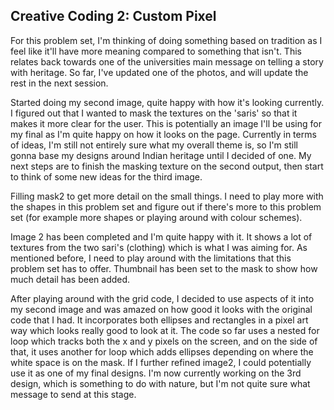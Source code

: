 ## Creative Coding 2: Custom Pixel

For this problem set, I'm thinking of doing something based on tradition as I feel like it'll have more meaning compared to something that isn't. This relates back towards one of the universities main message on telling a story with heritage. So far, I've updated one of the photos, and will update the rest in the next session.

Started doing my second image, quite happy with how it's looking currently. I figured out that I wanted to mask the textures on the 'saris' so that it makes it more clear for the user. This is potentially an image I'll be using for my final as I'm quite happy on how it looks on the page. Currently in terms of ideas, I'm still not entirely sure what my overall theme is, so I'm still gonna base my designs around Indian heritage until I decided of one. My next steps are to finish the masking texture on the second output, then start to think of some new ideas for the third image.

Filling mask2 to get more detail on the small things. I need to play more with the shapes in this problem set and figure out if there's more to this problem set (for example more shapes or playing around with colour schemes).

Image 2 has been completed and I'm quite happy with it. It shows a lot of textures from the two sari's (clothing) which is what I was aiming for. As mentioned before, I need to play around with the limitations that this problem set has to offer. Thumbnail has been set to the mask to show how much detail has been added.

After playing around with the grid code, I decided to use aspects of it into my second image and was amazed on how good it looks with the original code that I had. It incorporates both ellipses and rectangles in a pixel art way which looks really good to look at it. The code so far uses a nested for loop which tracks both the x and y pixels on the screen, and on the side of that, it uses another for loop which adds ellipses depending on where the white space is on the mask. If I further refined image2, I could potentially use it as one of my final designs. I'm now currently working on the 3rd design, which is something to do with nature, but I'm not quite sure what message to send at this stage.  

